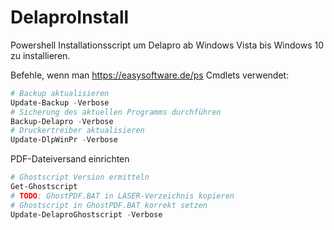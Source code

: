 # DelaproInstall
Powershell Installationsscript um Delapro ab Windows Vista bis Windows 10 zu installieren.

Befehle, wenn man https://easysoftware.de/ps Cmdlets verwendet:

```Powershell
# Backup aktualisieren
Update-Backup -Verbose
# Sicherung des aktuellen Programms durchführen
Backup-Delapro -Verbose
# Druckertreiber aktualisieren
Update-DlpWinPr -Verbose
```

PDF-Dateiversand einrichten

```Powershell
# Ghostscript Version ermitteln
Get-Ghostscript
# TODO: GhostPDF.BAT in LASER-Verzeichnis kopieren
# Ghostscript in GhostPDF.BAT korrekt setzen
Update-DelaproGhostscript -Verbose
```
